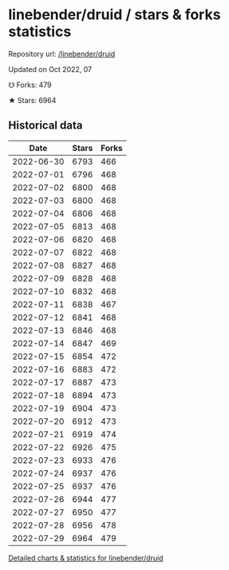 # linebender/druid / stars & forks statistics

Repository url: [/linebender/druid](https://github.com/linebender/druid)

Updated on Oct 2022, 07

☋ Forks: 479

★ Stars: 6964

## Historical data
| Date | Stars | Forks |
|------|-------|-------|
| 2022-06-30 | 6793 | 466 | 
| 2022-07-01 | 6796 | 468 | 
| 2022-07-02 | 6800 | 468 | 
| 2022-07-03 | 6800 | 468 | 
| 2022-07-04 | 6806 | 468 | 
| 2022-07-05 | 6813 | 468 | 
| 2022-07-06 | 6820 | 468 | 
| 2022-07-07 | 6822 | 468 | 
| 2022-07-08 | 6827 | 468 | 
| 2022-07-09 | 6828 | 468 | 
| 2022-07-10 | 6832 | 468 | 
| 2022-07-11 | 6838 | 467 | 
| 2022-07-12 | 6841 | 468 | 
| 2022-07-13 | 6846 | 468 | 
| 2022-07-14 | 6847 | 469 | 
| 2022-07-15 | 6854 | 472 | 
| 2022-07-16 | 6883 | 472 | 
| 2022-07-17 | 6887 | 473 | 
| 2022-07-18 | 6894 | 473 | 
| 2022-07-19 | 6904 | 473 | 
| 2022-07-20 | 6912 | 473 | 
| 2022-07-21 | 6919 | 474 | 
| 2022-07-22 | 6926 | 475 | 
| 2022-07-23 | 6933 | 476 | 
| 2022-07-24 | 6937 | 476 | 
| 2022-07-25 | 6937 | 476 | 
| 2022-07-26 | 6944 | 477 | 
| 2022-07-27 | 6950 | 477 | 
| 2022-07-28 | 6956 | 478 | 
| 2022-07-29 | 6964 | 479 | 


[Detailed charts & statistics for linebender/druid](https://reviewgithub.com/rep/linebender/druid)
